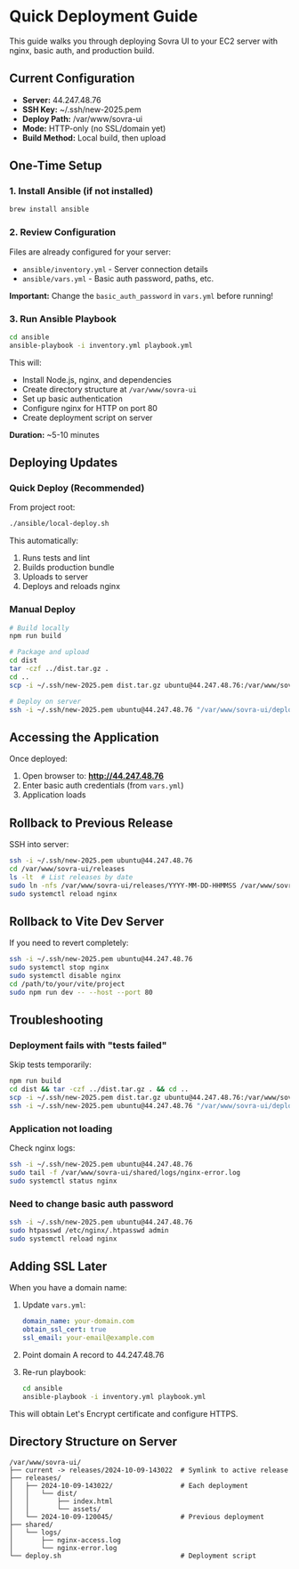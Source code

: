 # Quick Deployment Guide

This guide walks you through deploying Sovra UI to your EC2 server with nginx, basic auth, and production build.

## Current Configuration

- **Server:** 44.247.48.76
- **SSH Key:** ~/.ssh/new-2025.pem
- **Deploy Path:** /var/www/sovra-ui
- **Mode:** HTTP-only (no SSL/domain yet)
- **Build Method:** Local build, then upload

## One-Time Setup

### 1. Install Ansible (if not installed)

```bash
brew install ansible
```

### 2. Review Configuration

Files are already configured for your server:
- `ansible/inventory.yml` - Server connection details
- `ansible/vars.yml` - Basic auth password, paths, etc.

**Important:** Change the `basic_auth_password` in `vars.yml` before running!

### 3. Run Ansible Playbook

```bash
cd ansible
ansible-playbook -i inventory.yml playbook.yml
```

This will:
- Install Node.js, nginx, and dependencies
- Create directory structure at `/var/www/sovra-ui`
- Set up basic authentication
- Configure nginx for HTTP on port 80
- Create deployment script on server

**Duration:** ~5-10 minutes

## Deploying Updates

### Quick Deploy (Recommended)

From project root:

```bash
./ansible/local-deploy.sh
```

This automatically:
1. Runs tests and lint
2. Builds production bundle
3. Uploads to server
4. Deploys and reloads nginx

### Manual Deploy

```bash
# Build locally
npm run build

# Package and upload
cd dist
tar -czf ../dist.tar.gz .
cd ..
scp -i ~/.ssh/new-2025.pem dist.tar.gz ubuntu@44.247.48.76:/var/www/sovra-ui/

# Deploy on server
ssh -i ~/.ssh/new-2025.pem ubuntu@44.247.48.76 "/var/www/sovra-ui/deploy.sh"
```

## Accessing the Application

Once deployed:

1. Open browser to: **http://44.247.48.76**
2. Enter basic auth credentials (from `vars.yml`)
3. Application loads

## Rollback to Previous Release

SSH into server:

```bash
ssh -i ~/.ssh/new-2025.pem ubuntu@44.247.48.76
cd /var/www/sovra-ui/releases
ls -lt  # List releases by date
sudo ln -nfs /var/www/sovra-ui/releases/YYYY-MM-DD-HHMMSS /var/www/sovra-ui/current
sudo systemctl reload nginx
```

## Rollback to Vite Dev Server

If you need to revert completely:

```bash
ssh -i ~/.ssh/new-2025.pem ubuntu@44.247.48.76
sudo systemctl stop nginx
sudo systemctl disable nginx
cd /path/to/your/vite/project
sudo npm run dev -- --host --port 80
```

## Troubleshooting

### Deployment fails with "tests failed"

Skip tests temporarily:

```bash
npm run build
cd dist && tar -czf ../dist.tar.gz . && cd ..
scp -i ~/.ssh/new-2025.pem dist.tar.gz ubuntu@44.247.48.76:/var/www/sovra-ui/
ssh -i ~/.ssh/new-2025.pem ubuntu@44.247.48.76 "/var/www/sovra-ui/deploy.sh"
```

### Application not loading

Check nginx logs:

```bash
ssh -i ~/.ssh/new-2025.pem ubuntu@44.247.48.76
sudo tail -f /var/www/sovra-ui/shared/logs/nginx-error.log
sudo systemctl status nginx
```

### Need to change basic auth password

```bash
ssh -i ~/.ssh/new-2025.pem ubuntu@44.247.48.76
sudo htpasswd /etc/nginx/.htpasswd admin
sudo systemctl reload nginx
```

## Adding SSL Later

When you have a domain name:

1. Update `vars.yml`:
   ```yaml
   domain_name: your-domain.com
   obtain_ssl_cert: true
   ssl_email: your-email@example.com
   ```

2. Point domain A record to 44.247.48.76

3. Re-run playbook:
   ```bash
   cd ansible
   ansible-playbook -i inventory.yml playbook.yml
   ```

This will obtain Let's Encrypt certificate and configure HTTPS.

## Directory Structure on Server

```
/var/www/sovra-ui/
├── current -> releases/2024-10-09-143022  # Symlink to active release
├── releases/
│   ├── 2024-10-09-143022/                 # Each deployment
│   │   └── dist/
│   │       ├── index.html
│   │       └── assets/
│   └── 2024-10-09-120045/                 # Previous deployment
├── shared/
│   └── logs/
│       ├── nginx-access.log
│       └── nginx-error.log
└── deploy.sh                              # Deployment script
```
